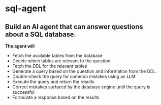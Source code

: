 # sql-agent

## Build an AI agent that can answer questions about a SQL database.
**The agent will**
* Fetch the available tables from the database
* Decide which tables are relevant to the question
* Fetch the DDL for the relevant tables
* Generate a query based on the question and information from the DDL
* Double-check the query for common mistakes using an LLM
* Execute the query and return the results
* Correct mistakes surfaced by the database engine until the query is successful
* Formulate a response based on the results